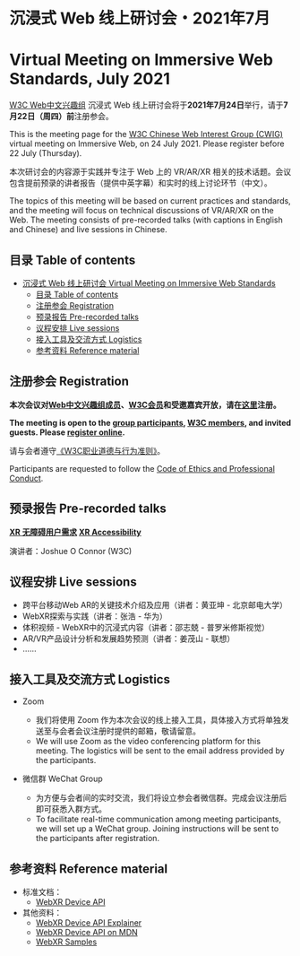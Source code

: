 # 沉浸式 Web 线上研讨会・2021年7月
# Virtual Meeting on Immersive Web Standards, July 2021

[W3C Web中文兴趣组](https://www.w3.org/2018/chinese-web-ig/index.zh-Hans.html) 沉浸式 Web 线上研讨会将于**2021年7月24日**举行，请于**7月22日（周四）前**注册参会。

This is the meeting page for the [W3C Chinese Web Interest Group (CWIG)](https://www.w3.org/2018/chinese-web-ig/) virtual meeting on Immersive Web, on 24 July 2021. Please register before 22 July (Thursday).

本次研讨会的内容源于实践并专注于 Web 上的 VR/AR/XR 相关的技术话题。会议包含提前预录的讲者报告（提供中英字幕）和实时的线上讨论环节（中文）。

The topics of this meeting will be based on current practices and standards, and the meeting will focus on technical discussions of VR/AR/XR on the Web. The meeting consists of pre-recorded talks (with captions in English and Chinese) and live sessions in Chinese.

## 目录 Table of contents

- [沉浸式 Web 线上研讨会 Virtual Meeting on Immersive Web Standards](#沉浸式-web-线上研讨会2021年7月)
  - [目录 Table of contents](#目录-table-of-contents)
  - [注册参会 Registration](#注册参会-registration)
  - [预录报告 Pre-recorded talks](#预录报告-pre-recorded-talks)
  - [议程安排 Live sessions](#议程安排-live-sessions)
  - [接入工具及交流方式 Logistics](#接入工具及交流方式-logistics)
  - [参考资料 Reference material](#参考资料-reference-material)

## 注册参会 Registration

**本次会议对[Web中文兴趣组成员](https://www.w3.org/groups/ig/chinese-web/participants)、[W3C会员](https://www.w3.org/Consortium/Member/List)和受邀嘉宾开放，请在[这里](https://labs.w3.org/beihang/signup/2021-chinese-ig-xr)注册。**

**The meeting is open to the [group participants](https://www.w3.org/groups/ig/chinese-web/participants), [W3C members](https://www.w3.org/Consortium/Member/List), and invited guests. Please [register online](https://labs.w3.org/beihang/signup/2021-chinese-ig-xr).**

请与会者遵守[《W3C职业道德与行为准则》](https://www.w3.org/Consortium/cepc/)。

Participants are requested to follow the [Code of Ethics and Professional Conduct](https://www.w3.org/Consortium/cepc/).


## 预录报告 Pre-recorded talks

**[XR 无障碍用户需求](https://www.w3.org/2021/07/chinese-ig-xr/talks/a11y-josh.html?lang=zh-hans) [XR Accessibility](https://www.w3.org/2021/07/chinese-ig-xr/talks/a11y-josh.html?lang=en)**

演讲者：Joshue O Connor (W3C)

## 议程安排 Live sessions

* 跨平台移动Web AR的关键技术介绍及应用（讲者：黄亚坤 - 北京邮电大学）
* WebXR探索与实践（讲者：张浩 - 华为）
* 体积视频 - WebXR中的沉浸式内容（讲者：邵志兢 - 普罗米修斯视觉）
* AR/VR产品设计分析和发展趋势预测（讲者：姜茂山 - 联想）
* ……

## 接入工具及交流方式 Logistics

* Zoom
  * 我们将使用 Zoom 作为本次会议的线上接入工具，具体接入方式将单独发送至与会者会议注册时提供的邮箱，敬请留意。
  * We will use Zoom as the video conferencing platform for this meeting. The logistics will be sent to the email address provided by the participants.

* 微信群 WeChat Group
  * 为方便与会者间的实时交流，我们将设立参会者微信群。完成会议注册后即可获悉入群方式。
  * To facilitate real-time communication among meeting participants, we will set up a WeChat group. Joining instructions will be sent to the participants after registration.

## 参考资料 Reference material

* 标准文档：
  * [WebXR Device API](https://immersive-web.github.io/webxr/)
* 其他资料：
  * [WebXR Device API Explainer](https://github.com/immersive-web/webxr/blob/master/explainer.md)
  * [WebXR Device API on MDN](https://developer.mozilla.org/en-US/docs/Web/API/WebXR_Device_API)
  * [WebXR Samples](https://immersive-web.github.io/webxr-samples/)
